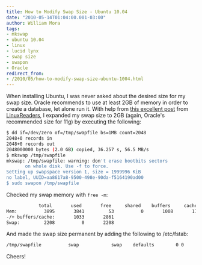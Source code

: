 ```yaml
--- 
title: How to Modify Swap Size - Ubuntu 10.04
date: "2010-05-14T01:04:00.001-03:00"
author: William Mora
tags: 
- mkswap
- ubuntu 10.04
- linux
- lucid lynx
- swap size
- swapon
- Oracle
redirect_from: 
- /2010/05/how-to-modify-swap-size-ubuntu-1004.html
---
```


When installing Ubuntu, I was never asked about the desired size for my swap size. Oracle recommends to use at least 2GB of memory in order to create a database, let alone run it.
With help from [this excellent post](http://www.linuxreaders.com/2009/10/28/how-to-modify-swap-size/) from [LinuxReaders](http://www.linuxreaders.com/), I expanded my swap size to 2GB (again, Oracle's recommended size for 11g) by executing the following:

```bash
$ dd if=/dev/zero of=/tmp/swapfile bs=1MB count=2048
2048+0 records in
2048+0 records out
2048000000 bytes (2.0 GB) copied, 36.257 s, 56.5 MB/s
$ mkswap /tmp/swapfile
mkswap: /tmp/swapfile: warning: don't erase bootbits sectors
       on whole disk. Use -f to force.
Setting up swapspace version 1, size = 1999996 KiB
no label, UUID=aa8617a8-9500-498e-90da-f5164190ad00
$ sudo swapon /tmp/swapfile
```
<!--more-->
Checked my swap memory with `free -m`:

```bash
            total       used       free     shared    buffers     cached
Mem:          3895       3841         53          0       1008       1799
-/+ buffers/cache:       1033       2861
Swap:         2208          0       2208
```

And made the swap size permanent by adding the following to /etc/fstab:

```bash
/tmp/swapfile          swap            swap    defaults        0 0
```

Cheers!